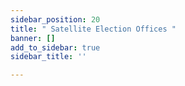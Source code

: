 ```yaml
---
sidebar_position: 20
title: " Satellite Election Offices "
banner: []
add_to_sidebar: true
sidebar_title: ''

---
```

